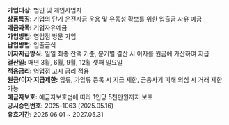 **가입대상:** 법인 및 개인사업자  
**상품특징:** 기업의 단기 운전자금 운용 및 유동성 확보를 위한 입출금 자유 예금  
**예금과목:** 기업자유예금  
**가입방법:** 영업점 방문 가입  
**납입방법:** 입출금식  
**이자지급방식:** 일일 최종 잔액 기준, 분기별 결산 시 이자를 원금에 가산하여 지급  
**결산일:** 매년 3월, 6월, 9월, 12월 셋째 일요일  
**적용금리:** 영업점 고시 금리 적용  
**원금/이자 지급제한:** 압류, 가압류 등록 시 지급 제한, 금융사기 피해 의심 시 거래 제한 가능  
**예금자보호:** 예금자보호법에 따라 1인당 5천만원까지 보호  
**공시승인번호:** 2025-1063 (2025.05.16)  
**유효기간:** 2025.06.01 ~ 2027.05.31